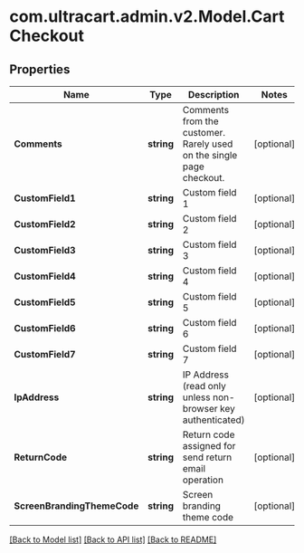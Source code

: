# com.ultracart.admin.v2.Model.CartCheckout
## Properties

Name | Type | Description | Notes
------------ | ------------- | ------------- | -------------
**Comments** | **string** | Comments from the customer.  Rarely used on the single page checkout. | [optional] 
**CustomField1** | **string** | Custom field 1 | [optional] 
**CustomField2** | **string** | Custom field 2 | [optional] 
**CustomField3** | **string** | Custom field 3 | [optional] 
**CustomField4** | **string** | Custom field 4 | [optional] 
**CustomField5** | **string** | Custom field 5 | [optional] 
**CustomField6** | **string** | Custom field 6 | [optional] 
**CustomField7** | **string** | Custom field 7 | [optional] 
**IpAddress** | **string** | IP Address (read only unless non-browser key authenticated) | [optional] 
**ReturnCode** | **string** | Return code assigned for send return email operation | [optional] 
**ScreenBrandingThemeCode** | **string** | Screen branding theme code | [optional] 


[[Back to Model list]](../README.md#documentation-for-models) [[Back to API list]](../README.md#documentation-for-api-endpoints) [[Back to README]](../README.md)

